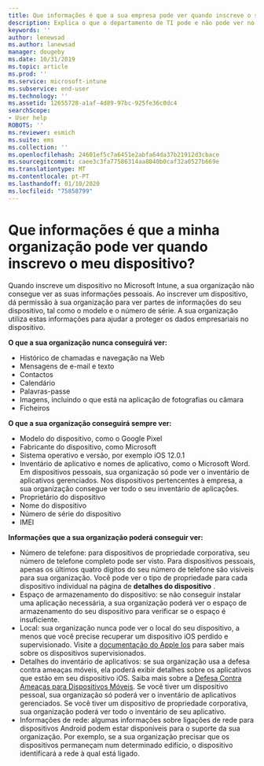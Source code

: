 ```yaml
---
title: Que informações é que a sua empresa pode ver quando inscreve o seu dispositivo?
description: Explica o que o departamento de TI pode e não pode ver no seu dispositivo gerido.
keywords: ''
author: lenewsad
ms.author: lanewsad
manager: dougeby
ms.date: 10/31/2019
ms.topic: article
ms.prod: ''
ms.service: microsoft-intune
ms.subservice: end-user
ms.technology: ''
ms.assetid: 12655728-a1af-4d89-97bc-925fe36c0dc4
searchScope:
- User help
ROBOTS: ''
ms.reviewer: esmich
ms.suite: ems
ms.collection: ''
ms.openlocfilehash: 24601ef5c7a6451e2abfa64da37b21912d3cbace
ms.sourcegitcommit: caee3c3fa77586314aa8040b0caf32a0527b669e
ms.translationtype: MT
ms.contentlocale: pt-PT
ms.lasthandoff: 01/10/2020
ms.locfileid: "75858799"
---
```

# <a name="what-information-can-my-organization-see-when-i-enroll-my-device"></a>Que informações é que a minha organização pode ver quando inscrevo o meu dispositivo?

Quando inscreve um dispositivo no Microsoft Intune, a sua organização não consegue ver as suas informações pessoais. Ao inscrever um dispositivo, dá permissão à sua organização para ver partes de informações do seu dispositivo, tal como o modelo e o número de série. A sua organização utiliza estas informações para ajudar a proteger os dados empresariais no dispositivo.

**O que a sua organização nunca conseguirá ver:**

- Histórico de chamadas e navegação na Web
- Mensagens de e-mail e texto
- Contactos
- Calendário
- Palavras-passe
- Imagens, incluindo o que está na aplicação de fotografias ou câmara
- Ficheiros

**O que a sua organização conseguirá sempre ver:**

- Modelo do dispositivo, como o Google Pixel
- Fabricante do dispositivo, como Microsoft
- Sistema operativo e versão, por exemplo iOS 12.0.1
- Inventário de aplicativo e nomes de aplicativo, como o Microsoft Word. Em dispositivos pessoais, sua organização só pode ver o inventário de aplicativos gerenciados. Nos dispositivos pertencentes à empresa, a sua organização consegue ver todo o seu inventário de aplicações.
- Proprietário do dispositivo
- Nome do dispositivo
- Número de série do dispositivo
- IMEI

**Informações que a sua organização poderá conseguir ver:**

- Número de telefone: para dispositivos de propriedade corporativa, seu número de telefone completo pode ser visto. Para dispositivos pessoais, apenas os últimos quatro dígitos do seu número de telefone são visíveis para sua organização. Você pode ver o tipo de propriedade para cada dispositivo individual na página de **detalhes do dispositivo** .
- Espaço de armazenamento do dispositivo: se não conseguir instalar uma aplicação necessária, a sua organização poderá ver o espaço de armazenamento do seu dispositivo para verificar se o espaço é insuficiente.  
- Local: sua organização nunca pode ver o local do seu dispositivo, a menos que você precise recuperar um dispositivo iOS perdido e supervisionado. Visite a [documentação do Apple Ios](https://go.microsoft.com/fwlink/?linkid=853816) para saber mais sobre os dispositivos supervisionados.  
- Detalhes do inventário de aplicativos: se sua organização usa a defesa contra ameaças móveis, ela poderá exibir detalhes sobre os aplicativos que estão em seu dispositivo iOS. Saiba mais sobre a [Defesa Contra Ameaças para Dispositivos Móveis](you-are-prompted-to-install-mtd-ios.md). Se você tiver um dispositivo pessoal, sua organização só poderá ver o inventário de aplicativos gerenciados. Se você tiver um dispositivo de propriedade corporativa, sua organização poderá ver todo o inventário de seu aplicativo.
- Informações de rede: algumas informações sobre ligações de rede para dispositivos Android podem estar disponíveis para o suporte da sua organização. Por exemplo, se a sua organização precisar que os dispositivos permaneçam num determinado edifício, o dispositivo identificará a rede à qual está ligado. 
